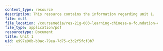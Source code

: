 ```yaml
---
content_type: resource
description: This resource contains the information regarding unit 1.
file: null
file_location: /coursemedia/res-21g-003-learning-chinese-a-foundation-course-in-mandarin-spring-2011/e997e90bb0ac79ea7d75c3d2f5fcf8b7_MITRES_21G_003S11_unit01.pdf
file_type: application/pdf
resourcetype: Document
title: Unit 1
uid: e997e90b-b0ac-79ea-7d75-c3d2f5fcf8b7
---
```

